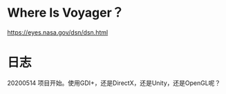 # Where Is Voyager？

https://eyes.nasa.gov/dsn/dsn.html


# 日志

20200514 项目开始。使用GDI+，还是DirectX，还是Unity，还是OpenGL呢？